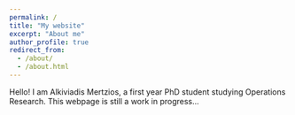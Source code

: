 ```yaml
---
permalink: /
title: "My website"
excerpt: "About me"
author_profile: true
redirect_from: 
  - /about/
  - /about.html
---
```


Hello! I am Alkiviadis Mertzios, a first year PhD student studying Operations Research. This webpage is still a work in progress...